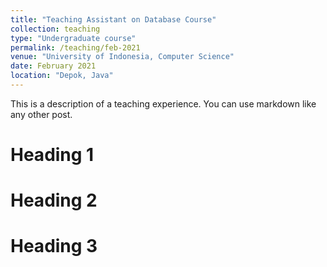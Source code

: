 ```yaml
---
title: "Teaching Assistant on Database Course"
collection: teaching
type: "Undergraduate course"
permalink: /teaching/feb-2021
venue: "University of Indonesia, Computer Science"
date: February 2021
location: "Depok, Java"
---
```


This is a description of a teaching experience. You can use markdown like any other post.

Heading 1
======

Heading 2
======

Heading 3
======